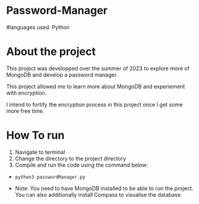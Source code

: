 # Password-Manager

#languages used: Python

# About the project
This project was developped over the summer of 2023 to explore more of MongoDB and develop a password manager. 

This project allowed me to learn more about MongoDB and experiement with encryption. 

I intend to fortify the encryption process in this project once I get some more free time.

# How To run
1. Navigate to terminal
2. Change the directory to the project directory
3. Compile and run the code using the command below:
-     python3 passwordManager.py

- Note: You need to have MongoDB installed to be able to run the project. You can also additionally install Compass to visualise the database. 

